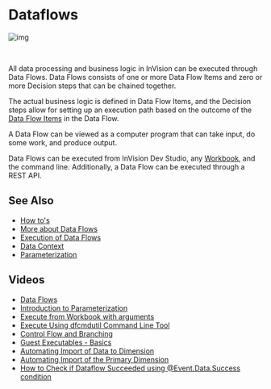 # Dataflows


![img](https://profitbasedocs.blob.core.windows.net/images/DFny.png)

<br/>

All data processing and business logic in InVision can be executed through Data Flows. Data Flows consists of one or more Data Flow Items and zero or more Decision steps that can be chained together. 

The actual business logic is defined in Data Flow Items, and the Decision steps allow for setting up an execution path based on the outcome of the [Data Flow Items](../dataflowitems/index.md) in the Data Flow.

A Data Flow can be viewed as a computer program that can take input, do some work, and produce output.

Data Flows can be executed from InVision Dev Studio, any [Workbook](../workbooks/index.md), and the command line. Additionally, a Data Flow can be executed through a REST API.
<br/>

## See Also

- [How to's](howto.md)
- [More about Data Flows](../workbooks/components/dataflow.md)
- [Execution of Data Flows](execution/index.md)
- [Data Context](datacontext/index.md)
- [Parameterization](parametrization/index.md)
  <br/>

## Videos

- [Data Flows](../../videos/dataflows.md)
- [Introduction to Parameterization](https://profitbasedocs.blob.core.windows.net/videos/Data%20Flow%20-%20Introduction%20to%20parameterization.mp4)
- [Execute from Workbook with arguments](https://profitbasedocs.blob.core.windows.net/videos/Data%20Flow%20-%20Execute%20from%20Workbook%20with%20arguments.mp4)
- [Execute Using dfcmdutil Command Line Tool](https://profitbasedocs.blob.core.windows.net/videos/Data%20Flow%20-%20Execute%20using%20dfcmdutil%20command%20line%20tool.mp4)
- [Control Flow and Branching](https://profitbasedocs.blob.core.windows.net/videos/Data%20Flow%20-%20Control%20Flow%20and%20Branching.mp4)
- [Guest Executables - Basics](https://profitbasedocs.blob.core.windows.net/videos/Guest%20Executables%20-%20Basics.mp4)
- [Automating Import of Data to Dimension](https://profitbasedocs.blob.core.windows.net/videos/Automating%20Import%20of%20Data%20to%20Dimension.mp4)
- [Automating Import of the Primary Dimension](https://profitbasedocs.blob.core.windows.net/videos/Dimension%20-%20Import%20Primary%20Dimension.mp4)
- [How to Check if Dataflow Succeeded using @Event.Data.Success condition](https://profitbasedocs.blob.core.windows.net/videos/DF%20-%20Check%20if%20dataflow%20succeeded%20or%20not.mp4)